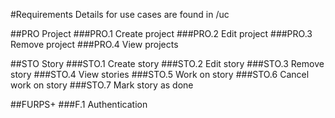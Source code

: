 #Requirements
Details for use cases are found in /uc

##PRO Project
###PRO.1 Create project
###PRO.2 Edit project
###PRO.3 Remove project
###PRO.4 View projects

##STO Story
###STO.1 Create story
###STO.2 Edit story
###STO.3 Remove story
###STO.4 View stories
###STO.5 Work on story
###STO.6 Cancel work on story
###STO.7 Mark story as done

##FURPS+
###F.1 Authentication